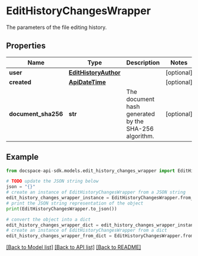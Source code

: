 # EditHistoryChangesWrapper
The parameters of the file editing history.

## Properties

Name | Type | Description | Notes
------------ | ------------- | ------------- | -------------
**user** | [**EditHistoryAuthor**](EditHistoryAuthor.md) |  | [optional] 
**created** | [**ApiDateTime**](ApiDateTime.md) |  | [optional] 
**document_sha256** | **str** | The document hash generated by the SHA-256 algorithm. | [optional] 

## Example

```python
from docspace-api-sdk.models.edit_history_changes_wrapper import EditHistoryChangesWrapper

# TODO update the JSON string below
json = "{}"
# create an instance of EditHistoryChangesWrapper from a JSON string
edit_history_changes_wrapper_instance = EditHistoryChangesWrapper.from_json(json)
# print the JSON string representation of the object
print(EditHistoryChangesWrapper.to_json())

# convert the object into a dict
edit_history_changes_wrapper_dict = edit_history_changes_wrapper_instance.to_dict()
# create an instance of EditHistoryChangesWrapper from a dict
edit_history_changes_wrapper_from_dict = EditHistoryChangesWrapper.from_dict(edit_history_changes_wrapper_dict)
```
[[Back to Model list]](../README.md#documentation-for-models) [[Back to API list]](../README.md#documentation-for-api-endpoints) [[Back to README]](../README.md)


